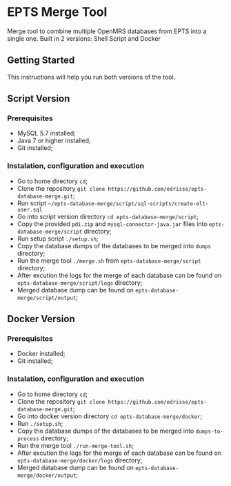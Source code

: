# EPTS Merge Tool
Merge tool to combine multiple OpenMRS databases from EPTS into a single one. Built in 2 versions: Shell Script and Docker

## Getting Started
This instructions will help you run both versions of the tool.

## Script Version

### Prerequisites
* MySQL 5.7 installed;
* Java 7 or higher installed;
* Git installed;

### Instalation, configuration and execution
* Go to home directory `cd`;
* Clone the repository `git clone https://github.com/edrisse/epts-database-merge.git`;
* Run script `~/epts-database-merge/script/sql-scripts/create-elt-user.sql`
* Go into script version directory `cd epts-database-merge/script`;
* Copy the provided `pdi.zip` and `mysql-connector-java.jar` files into `epts-database-merge/script` directory;
* Run setup script `./setup.sh`;
* Copy the database dumps of the databases to be merged into `dumps` directory;
* Run the merge tool `./merge.sh` from `epts-database-merge/script` directory;
* After excution the logs for the merge of each database can be found on `epts-database-merge/script/logs` directory;
* Merged database dump can be found on `epts-database-merge/script/output`;

## Docker Version

### Prerequisites
* Docker installed;
* Git installed;


### Instalation, configuration and execution
* Go to home directory `cd`;
* Clone the repository `git clone https://github.com/edrisse/epts-database-merge.git`;
* Go into docker version directory `cd epts-database-merge/docker`;
* Run `./setup.sh`;
* Copy the database dumps of the databases to be merged into `dumps-to-process` directory;
* Run the merge tool `./run-merge-tool.sh`;
* After excution the logs for the merge of each database can be found on `epts-database-merge/docker/logs` directory;
* Merged database dump can be found on `epts-database-merge/docker/output`;